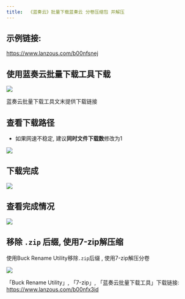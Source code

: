 ```yaml
---
title:  《蓝奏云》批量下载蓝奏云 分卷压缩包 并解压
---
```


## 示例链接:

https://www.lanzous.com/b00nfsnej


## 使用蓝奏云批量下载工具下载


![](https://www.v2fy.com/asset/lanzou-download2/001.gif)

蓝奏云批量下载工具文末提供下载链接

## 查看下载路径

- 如果网速不稳定, 建议**同时文件下载数**修改为1

![](https://www.v2fy.com/asset/lanzou-download2/002.png)


## 下载完成

![](https://www.v2fy.com/asset/lanzou-download2/003-finish.png)


## 查看完成情况

![](https://www.v2fy.com/asset/lanzou-download2/004.png)


## 移除 `.zip` 后缀, 使用7-zip解压缩

使用Buck Rename Utility移除`.zip`后缀 , 使用7-zip解压分卷

![](https://www.v2fy.com/asset/lanzou-download2/006.gif)



「Buck Rename Utility」, 「7-zip」, 「蓝奏云批量下载工具」下载链接: https://www.lanzous.com/b00nfx3id



